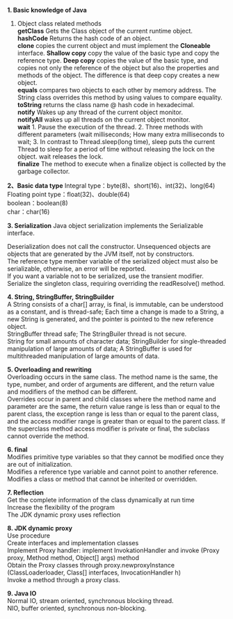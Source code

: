 <b>1. Basic knowledge of Java</b>
1. Object class related methods<br>
<b>getClass</b>  Gets the Class object of the current runtime object.<br>
<b>hashCode</b> Returns the hash code of an object.<br>
<b>clone</b> copies the current object and must implement the <b>Cloneable</b> interface. <b>Shallow copy</b> copy the value of the basic type and copy the reference type. <b>Deep copy</b> copies the value of the basic type, and copies not only the reference of the object but also the properties and methods of the object. The difference is that deep copy creates a new object.<br>
<b>equals</b> compares two objects to each other by memory address. The String class overrides this method by using values to compare equality.<br>
<b>toString</b> returns the class name @ hash code in hexadecimal.<br>
<b>notify</b> Wakes up any thread of the current object monitor.<br>
<b>notifyAll</b> wakes up all threads on the current object monitor.<br>
<b>wait</b> 1. Pause the execution of the thread. 2. Three methods with different parameters (wait milliseconds; How many extra milliseconds to wait; 3. In contrast to Thread.sleep(long time), sleep puts the current Thread to sleep for a period of time without releasing the lock on the object. wait releases the lock.<br>
<b>finalize</b> The method to execute when a finalize object is collected by the garbage collector.<br>


<b>2、Basic data type</b>
Integral type：byte(8)、short(16)、int(32)、long(64)<br>
Floating point type：float(32)、double(64)<br>
boolean：boolean(8)<br>
char：char(16)<br>

<b>3. Serialization</b>
Java object serialization implements the Serializable interface.<br>

Deserialization does not call the constructor. Unsequenced objects are objects that are generated by the JVM itself, not by constructors.<br>
The reference type member variable of the serialized object must also be serializable, otherwise, an error will be reported.<br>
If you want a variable not to be serialized, use the transient modifier.<br>
Serialize the singleton class, requiring overriding the readResolve() method.<br>

<b>4. String, StringBuffer, StringBuilder</b><br>
A String consists of a char[] array, is final, is immutable, can be understood as a constant, and is thread-safe; Each time a change is made to a String, a new String is generated, and the pointer is pointed to the new reference object.<br>
StringBuffer thread safe; The StringBuiler thread is not secure.<br>
String for small amounts of character data; StringBuilder for single-threaded manipulation of large amounts of data; A StringBuffer is used for multithreaded manipulation of large amounts of data.<br>

<b>5. Overloading and rewriting</b><br>
Overloading occurs in the same class. The method name is the same, the type, number, and order of arguments are different, and the return value and modifiers of the method can be different.<br>
Overrides occur in parent and child classes where the method name and parameter are the same, the return value range is less than or equal to the parent class, the exception range is less than or equal to the parent class, and the access modifier range is greater than or equal to the parent class. If the superclass method access modifier is private or final, the subclass cannot override the method.<br>

<b>6. final</b><br>
Modifies primitive type variables so that they cannot be modified once they are out of initialization.<br>
Modifies a reference type variable and cannot point to another reference.<br>
Modifies a class or method that cannot be inherited or overridden.<br>

<b>7. Reflection</b><br>
Get the complete information of the class dynamically at run time<br>
Increase the flexibility of the program<br>
The JDK dynamic proxy uses reflection<br>

<b>8. JDK dynamic proxy</b><br>
Use procedure<br>
Create interfaces and implementation classes<br>
Implement Proxy handler: implement InvokationHandler and invoke (Proxy proxy, Method method, Object[] args) method<br>
Obtain the Proxy classes through proxy.newproxyInstance (ClassLoaderloader, Class[] interfaces, InvocationHandler h)<br>
Invoke a method through a proxy class.<br>

<b>9. Java IO</b><br>
Normal IO, stream oriented, synchronous blocking thread.<br>
NIO, buffer oriented, synchronous non-blocking.<br>


